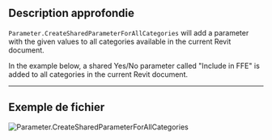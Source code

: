## Description approfondie
`Parameter.CreateSharedParameterForAllCategories` will add a parameter with the given values to all categories available in the current Revit document.

In the example below, a shared Yes/No parameter called "Include in FFE" is added to all categories in the current Revit document.
___
## Exemple de fichier

![Parameter.CreateSharedParameterForAllCategories](./Revit.Elements.Parameter.CreateSharedParameterForAllCategories_img.jpg)
